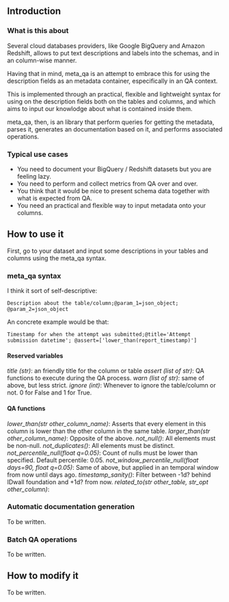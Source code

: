 ## Introduction

### What is this about

Several cloud databases providers, like Google BigQuery and Amazon Redshift, 
allows to put text descriptions and labels into the schemas, and in an
column-wise manner.

Having that in mind, meta_qa is an attempt to embrace this for using the
description fields as an metadata container, especifically in an QA context.

This is implemented through an practical, flexible and lightweight syntax for
using on the description fields both on the tables and columns, and which
aims to input our knowlodge about what is contained inside them.

meta_qa, then, is an library that perform queries for getting the metadata,
parses it, generates an documentation based on it, and performs associated 
operations.

### Typical use cases

* You need to document your BigQuery / Redshift datasets but you are feeling
  lazy.
* You need to perform and collect metrics from QA over and over.
* You think that it would be nice to present schema data together with what is
  expected from QA.
* You need an practical and flexible way to input metadata onto your columns.

## How to use it

First, go to your dataset and input some descriptions in your tables and columns
using the meta_qa syntax.

### meta_qa syntax

I think it sort of self-descriptive:

``Description about the table/column;@param_1=json_object;
@param_2=json_object``

An concrete example would be that:

``Timestamp for when the attempt was submitted;@title='Attempt submission datetime';
@assert=['lower_than(report_timestamp)']``

#### Reserved variables
*title (str)*: an friendly title for the column or table
*assert (list of str)*: QA functions to execute during the QA process.
*warn (list of str)*: same of above, but less strict.
*ignore (int)*: Whenever to ignore the table/column or not. 0 for False and 1 for True.

#### QA functions
*lower_than(str other_column_name)*: Asserts that every element in this column is lower than the other column in the same table.
*larger_than(str other_column_name)*:  Opposite of the above.
*not_null()*: All elements must be non-null.
*not_duplicates()*: All elements must be distinct.
*not_percentile_null(float q=0.05)*: Count of nulls must be lower than specified. Default percentile: 0.05.
*not_window_percentile_null(float days=90, float q=0.05)*: Same of above, but applied in an temporal window from now until days ago.
*timestamp_sanity()*: Filter between -1d? behind IDwall foundation and +1d? from now.
*related_to(str other_table, str_opt other_column)*: 


### Automatic documentation generation

To be written.

### Batch QA operations

To be written.

## How to modify it

To be written.